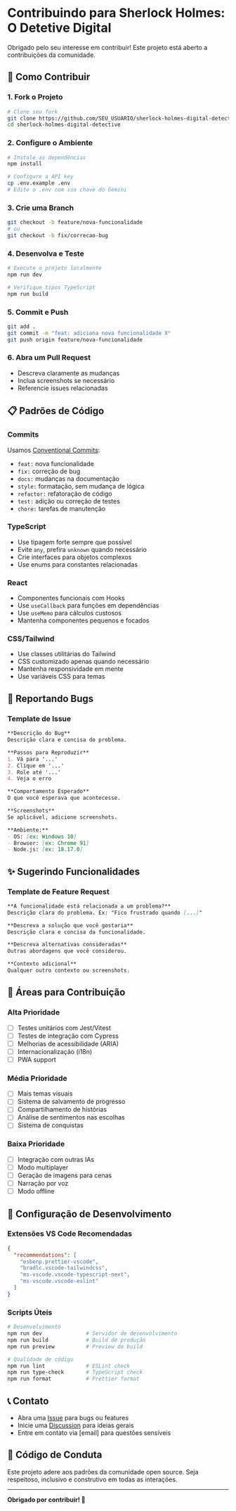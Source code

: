 # Contribuindo para Sherlock Holmes: O Detetive Digital

Obrigado pelo seu interesse em contribuir! Este projeto está aberto a contribuições da comunidade.

## 🚀 Como Contribuir

### 1. Fork o Projeto
```bash
# Clone seu fork
git clone https://github.com/SEU_USUARIO/sherlock-holmes-digital-detective.git
cd sherlock-holmes-digital-detective
```

### 2. Configure o Ambiente
```bash
# Instale as dependências
npm install

# Configure a API key
cp .env.example .env
# Edite o .env com sua chave do Gemini
```

### 3. Crie uma Branch
```bash
git checkout -b feature/nova-funcionalidade
# ou
git checkout -b fix/correcao-bug
```

### 4. Desenvolva e Teste
```bash
# Execute o projeto localmente
npm run dev

# Verifique tipos TypeScript
npm run build
```

### 5. Commit e Push
```bash
git add .
git commit -m "feat: adiciona nova funcionalidade X"
git push origin feature/nova-funcionalidade
```

### 6. Abra um Pull Request
- Descreva claramente as mudanças
- Inclua screenshots se necessário
- Referencie issues relacionadas

## 📋 Padrões de Código

### Commits
Usamos [Conventional Commits](https://www.conventionalcommits.org/):
- `feat:` nova funcionalidade
- `fix:` correção de bug
- `docs:` mudanças na documentação
- `style:` formatação, sem mudança de lógica
- `refactor:` refatoração de código
- `test:` adição ou correção de testes
- `chore:` tarefas de manutenção

### TypeScript
- Use tipagem forte sempre que possível
- Evite `any`, prefira `unknown` quando necessário
- Crie interfaces para objetos complexos
- Use enums para constantes relacionadas

### React
- Componentes funcionais com Hooks
- Use `useCallback` para funções em dependências
- Use `useMemo` para cálculos custosos
- Mantenha componentes pequenos e focados

### CSS/Tailwind
- Use classes utilitárias do Tailwind
- CSS customizado apenas quando necessário
- Mantenha responsividade em mente
- Use variáveis CSS para temas

## 🐛 Reportando Bugs

### Template de Issue
```markdown
**Descrição do Bug**
Descrição clara e concisa do problema.

**Passos para Reproduzir**
1. Vá para '...'
2. Clique em '...'
3. Role até '...'
4. Veja o erro

**Comportamento Esperado**
O que você esperava que acontecesse.

**Screenshots**
Se aplicável, adicione screenshots.

**Ambiente:**
- OS: [ex: Windows 10]
- Browser: [ex: Chrome 91]
- Node.js: [ex: 18.17.0]
```

## ✨ Sugerindo Funcionalidades

### Template de Feature Request
```markdown
**A funcionalidade está relacionada a um problema?**
Descrição clara do problema. Ex: "Fico frustrado quando [...]"

**Descreva a solução que você gostaria**
Descrição clara e concisa da funcionalidade.

**Descreva alternativas consideradas**
Outras abordagens que você considerou.

**Contexto adicional**
Qualquer outro contexto ou screenshots.
```

## 🎯 Áreas para Contribuição

### Alta Prioridade
- [ ] Testes unitários com Jest/Vitest
- [ ] Testes de integração com Cypress
- [ ] Melhorias de acessibilidade (ARIA)
- [ ] Internacionalização (i18n)
- [ ] PWA support

### Média Prioridade
- [ ] Mais temas visuais
- [ ] Sistema de salvamento de progresso
- [ ] Compartilhamento de histórias
- [ ] Análise de sentimentos nas escolhas
- [ ] Sistema de conquistas

### Baixa Prioridade
- [ ] Integração com outras IAs
- [ ] Modo multiplayer
- [ ] Geração de imagens para cenas
- [ ] Narração por voz
- [ ] Modo offline

## 🔧 Configuração de Desenvolvimento

### Extensões VS Code Recomendadas
```json
{
  "recommendations": [
    "esbenp.prettier-vscode",
    "bradlc.vscode-tailwindcss",
    "ms-vscode.vscode-typescript-next",
    "ms-vscode.vscode-eslint"
  ]
}
```

### Scripts Úteis
```bash
# Desenvolvimento
npm run dev              # Servidor de desenvolvimento
npm run build            # Build de produção
npm run preview          # Preview do build

# Qualidade de código
npm run lint             # ESLint check
npm run type-check       # TypeScript check
npm run format           # Prettier format
```

## 📞 Contato

- Abra uma [Issue](../../issues) para bugs ou features
- Inicie uma [Discussion](../../discussions) para ideias gerais
- Entre em contato via [email] para questões sensíveis

## 📄 Código de Conduta

Este projeto adere aos padrões da comunidade open source. Seja respeitoso, inclusivo e construtivo em todas as interações.

---

**Obrigado por contribuir! 🎉**
